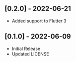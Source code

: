 ## [0.2.0] - 2022-06-21
- Added support to Flutter 3

## [0.1.0] - 2022-06-09
- Initial Release
- Updated LICENSE